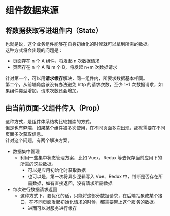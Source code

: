 # 组件数据来源

## 将数据获取写进组件内（State）

也就是说，这个业务组件能够在自身初始化的时候就可以拿到所需的数据。  
这种方式将会出现的问题是：

- 页面存在 n 个 A 组件，将发起 n 次数据请求
- 页面存在 n 个 A 和 m 个 B，将发起 n+m 次数据请求

针对第一个，可以用**请求缓存**解决，同一组件内，所要求数据基本相同。  
第二个，从前端角度该没有办法避免 http 的请求次数，至少 1+1 次数据请求，如果组件类型增加，请求次数还会增加。

## 由当前页面-父组件传入（Prop）

这种方式，是组件体系结构比较推崇的方式。  
但是也有弊端，如果某个组件被多次使用，在不同页面多次出现，那就需要在不同页面多次获取信息。  
针对这个问题，有两个解决方案，

- 数据集中管理
  - 利用一些集中状态管理方案，比如 Vuex，Redux 等去保存当前应用下的所需的这些数据。
    - 可以是应用初始化时获取数据
    - 也可以是，第一次将异步逻辑写入 Vue、Redux 中，判断是否存在所需数据，如有直接返回，没有请求所需数据
- 每次进行数据请求返回
  - 这种方式下，要优化的话，只能将这部分数据请求，在后端抽象成某个接口，在不同页面发起初始化请求的时候，都需要带上这个服务的数据。
    - 进而可以对服务进行缓存
